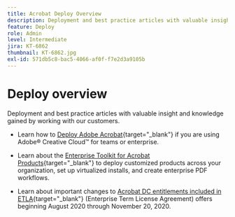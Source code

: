 ```yaml
---
title: Acrobat Deploy Overview
description: Deployment and best practice articles with valuable insight and knowledge gained by working with our customers
feature: Deploy
role: Admin
level: Intermediate
jira: KT-6862
thumbnail: KT-6862.jpg
exl-id: 571db5c8-bac5-4066-af0f-f7e2d3a9105b
---
```

# Deploy overview

Deployment and best practice articles with valuable insight and knowledge gained by working with our customers.

* Learn how to [Deploy Adobe Acrobat](https://helpx.adobe.com/enterprise/using/deploying-acrobat.html){target="_blank"} if you are using Adobe&reg; Creative Cloud&trade; for teams or enterprise.

* Learn about the [Enterprise Toolkit for Acrobat Products](https://www.adobe.com/devnet-docs/acrobatetk/index.html){target="_blank"} to deploy customized products across your organization, set up virtualized installs, and create enterprise PDF workflows.

* Learn about important changes to [Acrobat DC entitlements included in ETLA](signentitlementchanges.md){target="_blank"} (Enterprise Term License Agreement) offers beginning August 2020 through November 20, 2020.
